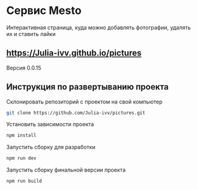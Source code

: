 Сервис Mesto
===
Интерактивная страница, куда можно добавлять фотографии, удалять их и ставить лайки

https://Julia-ivv.github.io/pictures
----
Версия 0.0.15

Инструкция по развертыванию проекта
---
Склонировать репозиторий с проектом на свой компьютер
```bash
git clone https://github.com/Julia-ivv/pictures.git
```

Установить зависимости проекта
```bash
npm install 
 ```
Запустить сборку для разработки
```bash
npm run dev 
```
Запустить сборку финальной версии проекта
```bash
npm run build
```